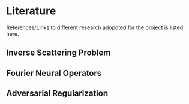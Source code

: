 # Literature
References/Links to different research adopoted for the project is listed here.

## Inverse Scattering Problem


## Fourier Neural Operators


## Adversarial Regularization
